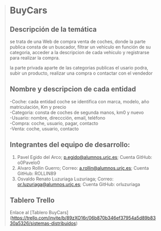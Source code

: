 > # BuyCars
>
> ## Descripción de la temática
> se trata de una Web de compra venta de coches, donde la parte publica consta de un buscador, filtrar un vehiculo 
> en función de su categoria, acceder a la descripcion de cada vehiculo y registrarse para realizar la compra.
>
> la parte privada aparte de las categorias publicas el usario podra, subir un producto, realizar una compra o contactar con el vendedor
>
> ## Nombre y descripcion de cada entidad
> -Coche: cada entidad coche se identifica con marca, modelo, año matriculación, Km y precio<br/>
> -Categoria: consta de coches de segunda manos, km0 y nuevo<br/>
> -Usuario: nombre, direccción, email, teléfono<br/>
> -Compra: coche, usuario, pagar, contacto<br/>
> -Venta: coche, usuario, contacto<br/>
> 
> ## Integrantes del equipo de desarrollo:
> 1. Pavel Egido del Arco; 	p.egido@alumnos.urjc.es; Cuenta GitHub: o0Pavelo0 
> 2. Alvaro 	Rollin Guerro; Correo:	a.rollin@alumnos.urjc.es; Cuenta GitHub: ROLLIN89
> 3. Osvaldo Renato	Luzuriaga Luzuriaga; Correo: or.luzuriaga@alumnos.urjc.es; Cuenta GitHub: orluzuriaga
>
> ## Tablero Trello
>  Enlace al [Tablero BuyCars] (https://trello.com/invite/b/89zXO16r/06b870b346ef37954a5d89b8330a5326/sistemas-distribuidos)

